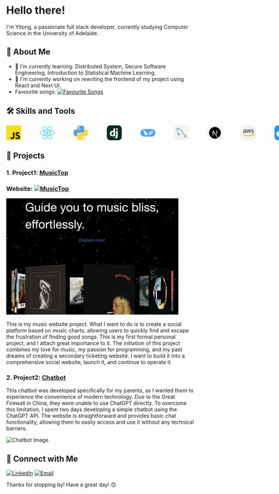 # Hello there! 

I'm Yitong, a passionate full stack developer, currently studying Computer Science in the University of Adelaide.



## 🚀 About Me

- 🌱 I’m currently learning: Distributed System, Secure Software Engineering, Introduction to Statistical Machine Learning.
- 💪 I'm currently working on rewriting the frontend of my project using React and Next UI.
- Favourite songs: [![Favourite Songs](https://img.shields.io/badge/Favourite%20Songs-MusicTop-orange)](https://www.music-top.com/playlist/13/)


## 🛠️ Skills and Tools

<div style="display: flex; gap: 50px;">
  <img src="https://raw.githubusercontent.com/ILikeHotpott/assets/main/logos/javascript.svg" alt="JavaScript" width="40" height="40"/>
  <img src="https://raw.githubusercontent.com/ILikeHotpott/assets/main/logos/react.svg" alt="React" width="40" height="40"/>
  <img src="https://raw.githubusercontent.com/ILikeHotpott/assets/main/logos/python.svg" alt="Python" width="40" height="40"/>
  <img src="https://raw.githubusercontent.com/ILikeHotpott/assets/main/logos/django.svg" alt="Django" width="40" height="40"/>
  <img src="https://raw.githubusercontent.com/ILikeHotpott/assets/main/logos/langchain.svg" alt="MongoDB" width="40" height="40"/>
  <img src="https://raw.githubusercontent.com/ILikeHotpott/assets/main/logos/mysql.svg" alt="MySQL" width="40" height="40"/>
  <img src="https://raw.githubusercontent.com/ILikeHotpott/assets/main/logos/nextjs.svg" alt="Redis" width="40" height="40"/>
  <img src="https://raw.githubusercontent.com/ILikeHotpott/assets/main/logos/aws.svg" alt="AWS" width="40" height="40"/>
  <img src="https://raw.githubusercontent.com/ILikeHotpott/assets/main/logos/docker.svg" alt="Docker" width="40" height="40"/>
</div>



## 🌟 Projects

### 1. Project1: [MusicTop](https://github.com/ILikeHotpott/MusicSite)

### Website: [![MusicTop](https://img.shields.io/badge/-MusicTop-FF7139?style=flat-square&logo=Google%20Chrome&logoColor=white&link=http://www.music-top.com)](http://www.music-top.com)

![My GIF](https://github.com/ILikeHotpott/assets/blob/main/gifs/mygif.gif)

This is my music website project. What I want to do is to create a social platform based on music charts, allowing users to quickly find and escape the frustration of finding good songs. This is my first formal personal project, and I attach great importance to it. The initiation of this project combines my love for music, my passion for programming, and my past dreams of creating a secondary ticketing website. I want to build it into a comprehensive social website, launch it, and continue to operate it.


### 2. Project2: [Chatbot](https://github.com/ILikeHotpott/myChatbot)

This chatbot was developed specifically for my parents, as I wanted them to experience the convenience of modern technology. Due to the Great Firewall in China, they were unable to use ChatGPT directly. To overcome this limitation, I spent two days developing a simple chatbot using the ChatGPT API. The website is straightforward and provides basic chat functionality, allowing them to easily access and use it without any technical barriers.

![Chatbot Image](https://musictop-bucket.s3.ap-southeast-2.amazonaws.com/WechatIMG346.jpg)




## 🔗 Connect with Me

[![LinkedIn](https://img.shields.io/badge/-LinkedIn-0A66C2?style=flat-square&logo=LinkedIn&logoColor=white&link=https://www.linkedin.com/in/yitong-liu-0239552b4/)](https://www.linkedin.com/in/yitong-liu-0239552b4/)
[![Email](https://img.shields.io/badge/-Email-D14836?style=flat-square&logo=Gmail&logoColor=white&link=mailto:yitong1210@gmail.com)](mailto:yitong1210@gmail.com)

Thanks for stopping by! Have a great day! 😊

